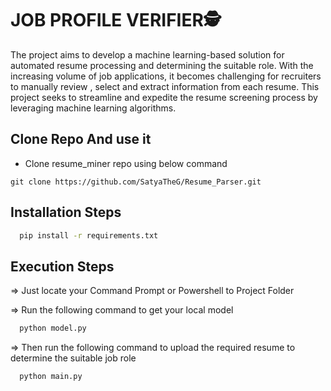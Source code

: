 # JOB PROFILE VERIFIER🕵️
The project aims to develop a machine learning-based solution for automated resume processing and determining the suitable role. With the increasing volume of job applications, it becomes challenging for recruiters to manually review , select and extract information from each resume. This project seeks to streamline and expedite the resume screening process by leveraging machine learning algorithms.

## Clone Repo And use it
* Clone resume_miner repo using below command
```git
git clone https://github.com/SatyaTheG/Resume_Parser.git
```

## Installation Steps

```bash
  pip install -r requirements.txt
```

## Execution Steps

=> Just locate your Command Prompt or Powershell to Project Folder

=> Run the following command to get your local model

```bash
  python model.py
```

=> Then run the following command to upload the required resume to determine the suitable job role

```bash
  python main.py
```
